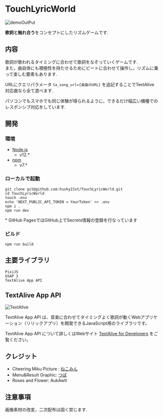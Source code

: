 # TouchLyricWorld
![demoOutPut](https://user-images.githubusercontent.com/68993961/135465467-e0b4f60d-939b-42bb-b1d9-5fd3a01a4d3f.gif)

**歌詞と触れ合う**をコンセプトにしたリズムゲームです.

## 内容

歌詞が歌われるタイミングに合わせて歌詞をなぞっていくゲームです.  
また，曲自体にも積極性を持たせるためにビートに合わせて操作し，リズムに乗って楽しむ要素もあります.

URLにクエリパラメータ `ta_song_url={楽曲のURL}` を追記することでTextAlive対応曲なら全て遊べます.

パソコンでもスマホでも同じ体験が得られるように，できるだけ幅広い機種でのレスポンシブ対応をしています.

## 開発

### 環境

- [Node.js](https://nodejs.org/)
  - v12.\*
- [npm](https://www.npmjs.com/)
  - v7.\*

### ローカルで起動

```
git clone git@github.com:husky21st/TouchLyricWorld.git
cd TouchLyricWorld
touch .env
echo 'NEXT_PUBLIC_API_TOKEN = YourToken' >> .env
npm i .
npm run dev
```

\* GitHub PagesではGitHub上でSecrets情報の登録を行なっています

### ビルド

```
npm run build
```

## 主要ライブラリ

```
PixiJS
GSAP 3
TextAlive App API
```

## TextAlive App API

![TextAlive](https://i.gyazo.com/thumb/1000/5301e6f642d255c5cfff98e049b6d1f3-png.png)

TextAlive App API は、音楽に合わせてタイミングよく歌詞が動くWebアプリケーション（リリックアプリ）を開発できるJavaScript用のライブラリです。

TextAlive App API について詳しくはWebサイト [TextAlive for Developers](https://developer.textalive.jp/) をご覧ください。

## クレジット

- Cheering Miku Picture : [ねこみん](https://twitter.com/nukotun)
- Menu&Result Graphic: [つぼ](https://twitter.com/tsubo_pi)
- Roses and Flower: AukAwIt

## 注意事項

画像素材の改変，二次配布は固く禁じます.
